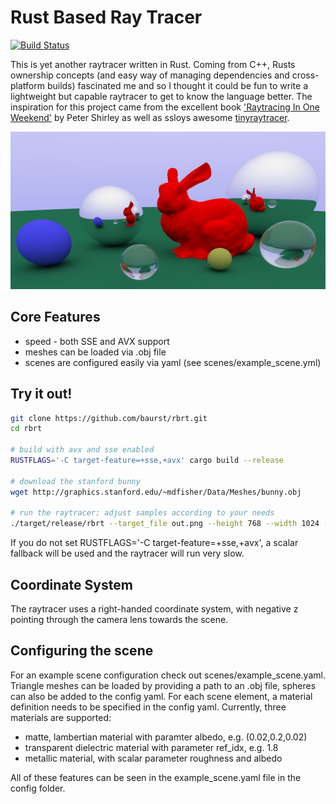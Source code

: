 # Rust Based Ray Tracer

[![Build Status](https://travis-ci.com/baurst/rbrt.svg?token=KGmoNyosUqTq92iqGZE9&branch=master)](https://travis-ci.com/baurst/rbrt)

This is yet another raytracer written in Rust. Coming from C++, Rusts ownership concepts (and easy way of managing dependencies and cross-platform builds) fascinated me and so I thought it could be fun to write a lightweight but capable raytracer to get to know the language better.
The inspiration for this project came from the excellent book ['Raytracing In One Weekend'](https://raytracing.github.io) by Peter Shirley as well as ssloys awesome [tinyraytracer](https://github.com/ssloy/tinyraytracer).

![Demo](demo_imgs/header.png)

## Core Features
* speed - both SSE and AVX support
* meshes can be loaded via .obj file
* scenes are configured easily via yaml (see scenes/example_scene.yml)

## Try it out!
```bash
git clone https://github.com/baurst/rbrt.git
cd rbrt

# build with avx and sse enabled
RUSTFLAGS='-C target-feature=+sse,+avx' cargo build --release

# download the stanford bunny
wget http://graphics.stanford.edu/~mdfisher/Data/Meshes/bunny.obj

# run the raytracer: adjust samples according to your needs
./target/release/rbrt --target_file out.png --height 768 --width 1024 --samples 50 --config scenes/example_scene.yaml
```
If you do not set RUSTFLAGS='-C target-feature=+sse,+avx', a scalar fallback will be used and the raytracer will run very slow.


## Coordinate System
The raytracer uses a right-handed coordinate system, with negative z pointing through the camera lens towards the scene.

## Configuring the scene
For an example scene configuration check out scenes/example_scene.yaml.
Triangle meshes can be loaded by providing a path to an .obj file, spheres can also be added to the config yaml.
For each scene element, a material definition needs to be specified in the config yaml.
Currently, three materials are supported: 
* matte, lambertian material with paramter albedo, e.g. (0.02,0.2,0.02)
* transparent dielectric material with parameter ref_idx, e.g. 1.8
* metallic material, with scalar parameter roughness and albedo

All of these features can be seen in the example_scene.yaml file in the config folder.
